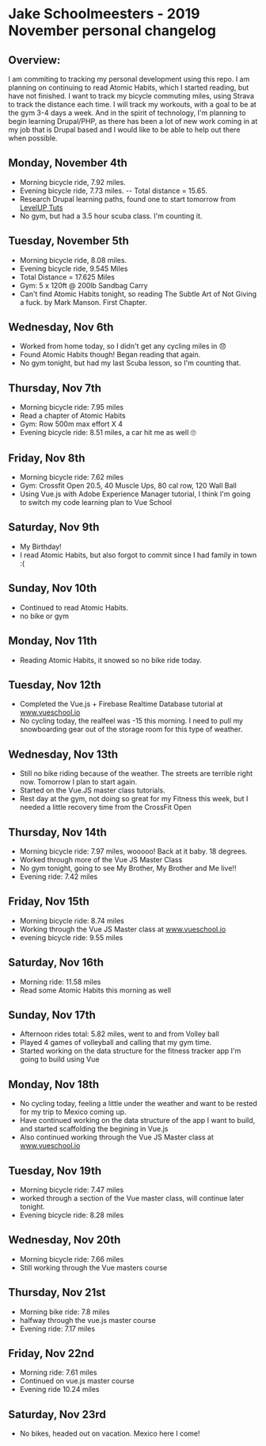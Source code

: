 # Jake Schoolmeesters - 2019 November personal changelog

## Overview:
I am commiting to tracking my personal development using this repo. I am planning on continuing to read Atomic Habits, which I started reading, but have not finished. I want to track my bicycle commuting miles, using Strava to track the distance each time. I will track my workouts, with a goal to be at the gym 3-4 days a week. And in the spirit of technology, I'm planning to begin learning Drupal/PHP, as there has been a lot of new work coming in at my job that is Drupal based and I would like to be able to help out there when possible.

## Monday, November 4th
- Morning bicycle ride, 7.92 miles.
- Evening bicycle ride, 7.73 miles.
-- Total distance = 15.65.
- Research Drupal learning paths, found one to start tomorrow from [LevelUP Tuts](https://www.videodrupal.org/channel/leveluptuts)
- No gym, but had a 3.5 hour scuba class. I'm counting it.

## Tuesday, November 5th
- Morning bicycle ride, 8.08 miles.
- Evening bicycle ride, 9.545 Miles
- Total Distance = 17.625 Miles
- Gym: 5 x 120ft @ 200lb Sandbag Carry
- Can't find Atomic Habits tonight, so reading The Subtle Art of Not Giving a fuck. by Mark Manson. First Chapter.

## Wednesday, Nov 6th
- Worked from home today, so I didn't get any cycling miles in 😞
- Found Atomic Habits though! Began reading that again.
- No gym tonight, but had my last Scuba lesson, so I'm counting that.

## Thursday, Nov 7th
- Morning bicycle ride: 7.95 miles
- Read a chapter of Atomic Habits
- Gym: Row 500m max effort X 4
- Evening bicycle ride: 8.51 miles, a car hit me as well 🙄

## Friday, Nov 8th
- Morning bicycle ride: 7.62 miles
- Gym: Crossfit Open 20.5, 40 Muscle Ups, 80 cal row, 120 Wall Ball
- Using Vue.js with Adobe Experience Manager tutorial, I think I'm going to switch my code learning plan to Vue School

## Saturday, Nov 9th
- My Birthday!
- I read Atomic Habits, but also forgot to commit since I had family in town :(

## Sunday, Nov 10th
- Continued to read Atomic Habits.
- no bike or gym

## Monday, Nov 11th
- Reading Atomic Habits, it snowed so no bike ride today.

## Tuesday, Nov 12th
- Completed the Vue.js + Firebase Realtime Database tutorial at www.vueschool.io
- No cycling today, the realfeel was -15 this morning. I need to pull my snowboarding gear out of the storage room for this type of weather.

## Wednesday, Nov 13th
- Still no bike riding because of the weather. The streets are terrible right now. Tomorrow I plan to start again.
- Started on the Vue.JS master class tutorials.
- Rest day at the gym, not doing so great for my Fitness this week, but I needed a little recovery time from the CrossFit Open

## Thursday, Nov 14th
- Morning bicycle ride: 7.97 miles, wooooo! Back at it baby. 18 degrees.
- Worked through more of the Vue JS Master Class
- No gym tonight, going to see My Brother, My Brother and Me live!!
- Evening ride: 7.42 miles

## Friday, Nov 15th
- Morning bicycle ride: 8.74 miles
- Working through the Vue JS Master class at www.vueschool.io
- evening bicycle ride: 9.55 miles

## Saturday, Nov 16th
- Morning ride: 11.58 miles
- Read some Atomic Habits this morning as well

## Sunday, Nov 17th
- Afternoon rides total: 5.82 miles, went to and from Volley ball
- Played 4 games of volleyball and calling that my gym time.
- Started working on the data structure for the fitness tracker app I'm going to build using Vue

## Monday, Nov 18th
- No cycling today, feeling a little under the weather and want to be rested for my trip to Mexico coming up.
- Have continued working on the data structure of the app I want to build, and started scaffolding the begining in Vue.js
- Also continued working through the Vue JS Master class at www.vueschool.io

## Tuesday, Nov 19th
- Morning bicycle ride: 7.47 miles
- worked through a section of the Vue master class, will continue later tonight.
- Evening bicycle ride: 8.28 miles

## Wednesday, Nov 20th
- Morning bicycle ride: 7.66 miles
- Still working through the Vue masters course

## Thursday, Nov 21st
- Morning bike ride: 7.8 miles
- halfway through the vue.js master course
- Evening ride: 7.17 miles

## Friday, Nov 22nd
- Morning ride: 7.61 miles
- Continued on vue.js master course
- Evening ride 10.24 miles

## Saturday, Nov 23rd
- No bikes, headed out on vacation. Mexico here I come!



